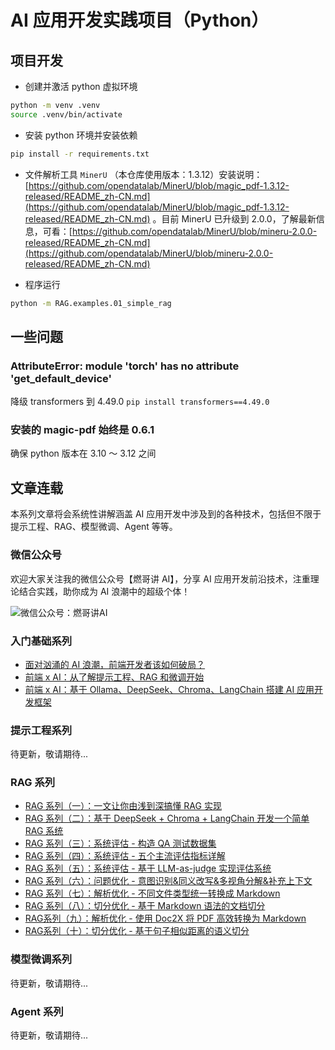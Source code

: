 # AI 应用开发实践项目（Python）

## 项目开发

- 创建并激活 python 虚拟环境

```bash
python -m venv .venv
source .venv/bin/activate
```

- 安装 python 环境并安装依赖

```bash
pip install -r requirements.txt
```

- 文件解析工具 `MinerU` （本仓库使用版本：1.3.12）安装说明：[https://github.com/opendatalab/MinerU/blob/magic_pdf-1.3.12-released/README_zh-CN.md](https://github.com/opendatalab/MinerU/blob/magic_pdf-1.3.12-released/README_zh-CN.md) 。目前 MinerU 已升级到 2.0.0，了解最新信息，可看：[https://github.com/opendatalab/MinerU/blob/mineru-2.0.0-released/README_zh-CN.md](https://github.com/opendatalab/MinerU/blob/mineru-2.0.0-released/README_zh-CN.md)

- 程序运行

```bash
python -m RAG.examples.01_simple_rag
```

## 一些问题

### AttributeError: module 'torch' has no attribute 'get_default_device'

降级 transformers 到 4.49.0
`pip install transformers==4.49.0`

### 安装的 magic-pdf 始终是 0.6.1

确保 python 版本在 3.10 ～ 3.12 之间

## 文章连载

本系列文章将会系统性讲解涵盖 AI 应用开发中涉及到的各种技术，包括但不限于提示工程、RAG、模型微调、Agent 等等。

### 微信公众号

欢迎大家关注我的微信公众号【燃哥讲 AI】，分享 AI 应用开发前沿技术，注重理论结合实践，助你成为 AI 浪潮中的超级个体！

![微信公众号：燃哥讲AI](https://github.com/user-attachments/assets/465ecea4-52e6-4917-baf1-c6debdd19db1)

### 入门基础系列

- [面对汹涌的 AI 浪潮，前端开发者该如何破局？](https://mp.weixin.qq.com/s/7OZAuw9QMQWViXi-59k8gA)
- [前端 x AI：从了解提示工程、RAG 和微调开始](https://mp.weixin.qq.com/s/b9ROm1cU41BCFYRlq2Nfbw)
- [前端 x AI：基于 Ollama、DeepSeek、Chroma、LangChain 搭建 AI 应用开发框架](https://mp.weixin.qq.com/s/qtlq-Iu7chqpMEbahnR64w)

### 提示工程系列

待更新，敬请期待...

### RAG 系列

- [RAG 系列（一）：一文让你由浅到深搞懂 RAG 实现](https://mp.weixin.qq.com/s/WbDPo0JM40qasuZzXSdi_Q)
- [RAG 系列（二）：基于 DeepSeek + Chroma + LangChain 开发一个简单 RAG 系统](https://mp.weixin.qq.com/s/yZLqv_YJFbK0jYMA_6DMVQ)
- [RAG 系列（三）：系统评估 - 构造 QA 测试数据集](https://mp.weixin.qq.com/s?__biz=MzAwMjgzNTAxMA==&mid=2650407042&idx=1&sn=5bf699ac9963143732314a54e24ff6c8&chksm=82caf7afb5bd7eb92bd7eda5831354e822b6214b43e3e5917898cedc3b80f475b989c077e50f&cur_album_id=3879147818837032971&scene=189#wechat_redirect)
- [RAG 系列（四）：系统评估 - 五个主流评估指标详解](https://mp.weixin.qq.com/s?__biz=MzAwMjgzNTAxMA==&mid=2650407054&idx=1&sn=55aacdc9a453a4d8352f62e2c182c68e&chksm=82caf7a3b5bd7eb5e633084712c436976d809357ef2b99f3ed1cfca06c33b73a5078a2a9ba85&cur_album_id=3879147818837032971&scene=189#wechat_redirect)
- [RAG 系列（五）：系统评估 - 基于 LLM-as-judge 实现评估系统](https://mp.weixin.qq.com/s?__biz=MzAwMjgzNTAxMA==&mid=2650407071&idx=1&sn=7964554f13eadda3c3ce592ba8a54faf&chksm=82caf7b2b5bd7ea48f46540f7f674ea5accb3680acb208504a2f6ace8bd589a826302aa4d960&cur_album_id=3879147818837032971&scene=189#wechat_redirect)
- [RAG 系列（六）：问题优化 - 意图识别&同义改写&多视角分解&补充上下文](https://mp.weixin.qq.com/s?__biz=MzAwMjgzNTAxMA==&mid=2650407082&idx=1&sn=8c4e5aff9ef7e31c8f5f750b4efe403f&chksm=82caf787b5bd7e919654692c9ea4d1c5204388388a9bea8bf2af60f6e3f41ca03ec751cd14fe&scene=178&cur_album_id=3920944561060528133&search_click_id=#rd)
- [RAG 系列（七）：解析优化 - 不同文件类型统一转换成 Markdown](https://mp.weixin.qq.com/s?__biz=MzAwMjgzNTAxMA==&mid=2650407115&idx=1&sn=c37553fbca6e25d4a37498ca4776810a&chksm=82caf7e6b5bd7ef066b166d6471f73a685062f3109bcbe298bbd8331765dda1e553f62537770&cur_album_id=3920944561060528133&scene=189#wechat_redirect)
- [RAG 系列（八）：切分优化 - 基于 Markdown 语法的文档切分](https://mp.weixin.qq.com/s?__biz=MzAwMjgzNTAxMA==&mid=2650407125&idx=1&sn=525e674bb922a42afcecfd589d27d29f&chksm=82caf7f8b5bd7eeeca466f192d4fa5c962e0aeb9553fe5c6ff977fc81d7a5866e54507fbcbaf&cur_album_id=3920944561060528133&scene=189#wechat_redirect)
- [RAG系列（九）：解析优化 - 使用 Doc2X 将 PDF 高效转换为 Markdown](https://mp.weixin.qq.com/s?__biz=MzAwMjgzNTAxMA==&mid=2650407143&idx=1&sn=4cbce9094034dd52278fa38066534a1b&chksm=82caf7cab5bd7edcdc7e98ef050facd31086b2311625e55deb9ff69ee55899e916774655cd83&scene=178&cur_album_id=3920944561060528133&search_click_id=#rd)
- [RAG系列（十）：切分优化 - 基于句子相似距离的语义切分](https://mp.weixin.qq.com/s?__biz=MzAwMjgzNTAxMA==&mid=2650407169&idx=1&sn=4371f2a422cd3e2aa770db0f8fa28194&chksm=82caf62cb5bd7f3a69d90405522e88f082e8351a08fb33c21e7697242b0aeb94994e23fba28f&cur_album_id=3920944561060528133&scene=189#wechat_redirect)

### 模型微调系列

待更新，敬请期待...

### Agent 系列

待更新，敬请期待...
